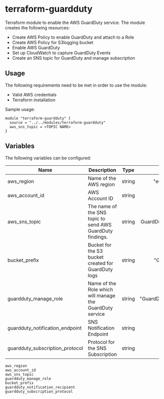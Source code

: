 # terraform-guardduty

Terraform module to enable the AWS GuardDuty service. The module creates the following resources:

- Create AWS Policy to enable GuardDuty and attach to a Role
- Create AWS Policy for S3logging bucket 
- Enable AWS GuardDuty
- Set up CloudWatch to capture GuardDuty Events
- Create an SNS topic for GuardDuty and manage subscription


## Usage

The following requirements need to be met in order to use the module:

- Valid AWS credentials
- Terraform installation

Sample usage:

```hcl
module "terraform-guardduty" {
  source = "../../modules/terraform-guardduty"
  aws_sns_topic = <TOPIC NAME>
}
```

## Variables
The following variables can be configured:

| Name | Description | Type | Default | Required |
|------|-------------|:----:|:-----:|:-----:|
| aws\_region | Name of the AWS region | string | "eu-west-1" | no |
| aws\_account\_id | AWS Account ID | string | n/a | yes |
| aws\_sns\_topic | The name of the SNS topic to send AWS GuardDuty findings. | string | GuardDuty_Notifications | no |
| bucket\_prefix | Bucket for the S3 bucket created for GuardDuty logs | string | "GuardDuty" | no |
| guardduty\_manage\_role | Name of the Role which will manage the GuardDuty service | string | "GuardDuty_enable_role"  | no |
| guardduty\_notification\_endpoint | SNS Notification Endpoint | string | n/a  | yes |
| guardduty\_subscription\_protocol | Protocol for the SNS Subscription | string | n/a  | yes |

```hcl
aws_region
aws_account_id
aws_sns_topic 
guardduty_manage_role
bucket_prefix
guardduty_notification_recipient
guardduty_subscription_protocol
```

